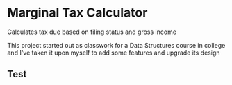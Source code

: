 # Marginal Tax Calculator
 Calculates tax due based on filing status and gross income

This project started out as classwork for a Data Structures course in college
and I've taken it upon myself to add some features and upgrade its design

## Test



